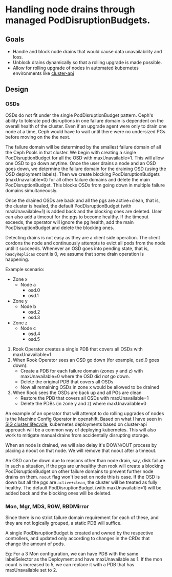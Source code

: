 # Handling node drains through managed PodDisruptionBudgets.

## Goals

- Handle and block node drains that would cause data unavailability and loss.
- Unblock drains dynamically so that a rolling upgrade is made possible.
- Allow for rolling upgrade of nodes in automated kubernetes environments like [cluster-api](https://github.com/kubernetes-sigs/cluster-api)



## Design

### OSDs

OSDs do not fit under the single PodDisruptionBudget pattern. Ceph's ability to tolerate pod disruptions in one failure domain is dependent on the overall health of the cluster.
Even if an upgrade agent were only to drain one node at a time, Ceph would have to wait until there were no undersized PGs before moving on the the next.

The failure domain will be determined by the smallest failure domain of all the Ceph Pools in that cluster.
We begin with creating a single PodDisruptionBudget for all the OSD with maxUnavailable=1. This will allow one OSD to go down anytime. Once the user drains a node and an OSD goes down, we determine the failure domain for the draining OSD (using the OSD deployment labels). Then we create blocking PodDisruptionBudgets (maxUnavailable=0) for all other failure domains and delete the main PodDisruptionBudget. This blocks OSDs from going down in multiple failure domains simultaneously.

Once the drained OSDs are back and all the pgs are active+clean, that is, the cluster is healed, the default PodDisruptionBudget (with maxUnavailable=1) is added back and the blocking ones are deleted. User can also add a timeout for the pgs to become healthy. If the timeout exceeds, the operator will ignore the pg health, add the main PodDisruptionBudget and delete the blocking ones.

Detecting drains is not easy as they are a client side operation. The client cordons the node and continuously attempts to evict all pods from the node until it succeeds. Whenever an OSD goes into pending state, that is, `ReadyReplicas` count is 0, we assume that some drain operation is happening.

Example scenario:

- Zone x
  - Node a
    - osd.0
    - osd.1
- Zone y
  - Node b
    - osd.2
    - osd.3
- Zone z
  - Node c
    - osd.4
    - osd.5

1. Rook Operator creates a single PDB that covers all OSDs with maxUnavailable=1.
2. When Rook Operator sees an OSD go down (for example, osd.0 goes down):
   - Create a PDB for each failure domain (zones y and z) with maxUnavailable=0 where the OSD did *not* go down.
   - Delete the original PDB that covers all OSDs
   - Now all remaining OSDs in zone x would be allowed to be drained
3. When Rook sees the OSDs are back up and all PGs are clean
   - Restore the PDB that covers all OSDs with maxUnavailable=1
   - Delete the PDBs (in zone y and z) where maxUnavailable=0

An example of an operator that will attempt to do rolling upgrades of nodes is the Machine Config Operator in openshift. Based on what I have seen in
[SIG cluster lifecycle](https://github.com/kubernetes/community/tree/master/sig-cluster-lifecycle), kubernetes deployments based on cluster-api approach will be
a common way of deploying kubernetes. This will also work to mitigate manual drains from accidentally disrupting storage.

When an node is drained, we will also delay it's DOWN/OUT process by placing a noout on that node. We will remove that noout after a timeout.

An OSD can be down due to reasons other than node drain, say, disk failure. In such a situation, if the pgs are unhealthy then rook will create a blocking PodDisruptionBudget on other failure domains to prevent further node drains on them. `noout` flag won't be set on node this is case. If the OSD is down but all the pgs are `active+clean`, the cluster will be treated as fully healthy. The default PodDisruptionBudget (with maxUnavailable=1) will be added back and the blocking ones will be deleted.

### Mon, Mgr, MDS, RGW, RBDMirror

Since there is no strict failure domain requirement for each of these, and they are not logically grouped, a static PDB will suffice.

A single PodDisruptionBudget is created and owned by the respective controllers, and updated only according to changes in the CRDs that change the amount of pods.

Eg: For a 3 Mon configuration, we can have PDB with the same labelSelector as the Deployment and have maxUnavailable as 1.
If the mon count is increased to 5, we can replace it with a PDB that has maxUnavailable set to 2.
